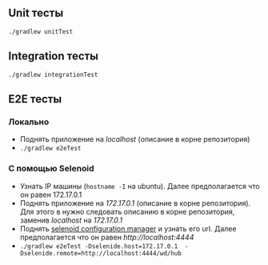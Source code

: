 ## Unit тесты 
``./gradlew unitTest``

## Integration тесты 
``./gradlew integrationTest``

## E2E тесты 
### Локально
* Поднять приложение на *localhost* (описание в корне репозитория)
* ``./gradlew e2eTest``
### C помощью Selenoid
* Узнать IP машины (``hostname -I`` на ubuntu). Далее предполагается что он равен 172.17.0.1
* Поднять приложение на *172.17.0.1* (описание в корне репозитория). Для этого в нужно следовать описанию в корне репозитория, заменив *localhost* на *172.17.0.1*
* Поднять [selenoid configuration manager](https://aerokube.com/cm/latest/) 
и узнать его url. Далее предполагается что он равен *http://localhost:4444*
* ``./gradlew e2eTest
  -Dselenide.host=172.17.0.1 
  -Dselenide.remote=http://localhost:4444/wd/hub``
